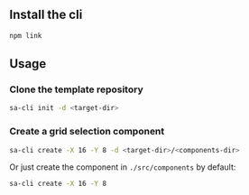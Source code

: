 ## Install the cli

```bash
npm link
```

## Usage

### Clone the template repository

```bash
sa-cli init -d <target-dir>
```

### Create a grid selection component

```bash
sa-cli create -X 16 -Y 8 -d <target-dir>/<components-dir>
```

Or just create the component in `./src/components` by default:

```bash
sa-cli create -X 16 -Y 8
```
